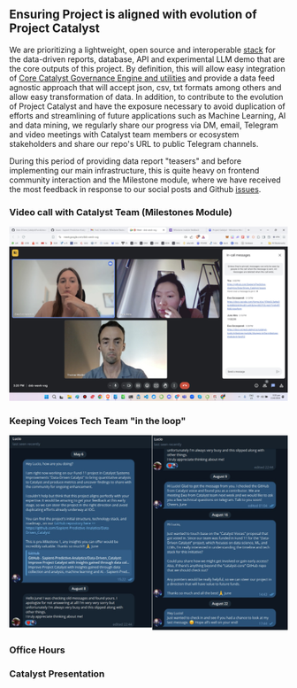 ## Ensuring Project is aligned with evolution of Project Catalyst 

We are prioritizing a lightweight, open source and interoperable [stack](https://github.com/Sapient-Predictive-Analytics/Data-Driven_Catalyst/blob/main/OSDS.md) for the data-driven reports, database, API and experimental LLM demo that are the core outputs of this project. By definition, this will allow easy integration of [Core Catalyst Governance Engine and utilities](https://github.com/input-output-hk/catalyst-core) and provide a data feed agnostic approach that will accept json, csv, txt formats among others and allow easy transformation of data. In addition, to contribute to the evolution of Project Catalyst and have the exposure necessary to avoid duplication of efforts and streamlining of future applications such as Machine Learning, AI and data mining, we regularly share our progress via DM, email, Telegram and video meetings with Catalyst team members or ecosystem stakeholders and share our repo's URL to public Telegram channels.

During this period of providing data report "teasers" and before implementing our main infrastructure, this is quite heavy on frontend community interaction and the Milestone module, where we have received the most feedback in response to our social posts and Github [issues](https://github.com/Sapient-Predictive-Analytics/Data-Driven_Catalyst/issues).


### Video call with Catalyst Team (Milestones Module)

![Meet](https://github.com/Sapient-Predictive-Analytics/Data-Driven_Catalyst/blob/main/Workshop/catalyst/googleMeet.jpg)


### Keeping Voices Tech Team "in the loop"

![TgLB](https://github.com/Sapient-Predictive-Analytics/Data-Driven_Catalyst/blob/main/Workshop/catalyst/telegramlb.jpg)

### Office Hours

### Catalyst Presentation

